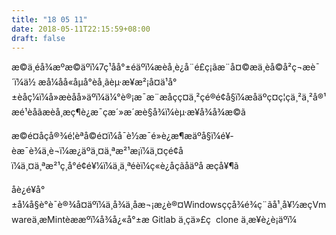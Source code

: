 ```yaml
---
title: "18 05 11"
date: 2018-05-11T22:15:59+08:00
draft: false
---
```


æ©ä¸éå¾æºæ©äºï¼7ç¹åå°±éäºï¼æèå¸è¿å¨é£ç¡ãæ¨å¤©æä¸èå©å²ç¬æè¯´ï¼ä½ æå¼åå«åµå°èå¸ãèµ·æ¥æ²¡å¤ä¹å°±èå­ç¼ï¼å»æèå­å»äºï¼ä¼°è®¡æ¯æ¨æåçç¤ä¸²çé®é¢å§ï¼æåäºç¤ç¦çä¸²ä¸²å®¹æé¹èå­ãæèå¸æç¶è¿æ¯çæ´»æ´æè§å¾ï¼èµ·æ¥å¾å¾æ©ã

æ©é¤åçå®¾é¦èªå©é¤ï¼å¯è½æ¯é»è¿æ¶æäºå§ï¼é¥­èæ¯è¾ä¸è¬ï¼æ¿äºä¸¤ä¸ªæ²¹æ¡ï¼ä¸¤çé¢åï¼ä¸¤ä¸ªæ²¹ç¸å°é¢é¥¼ï¼ä¸ä¸ªéèï¼ç«è¿åçãåäºå æçå¥¶ã

åè¿é¥­å°±å¼å§è°è¯è®¾å¤äºï¼ä¸å¾ä¸åæ¬¡æ¿è®¤Windowsççå¾é¾ç¨ãå¹¸å¥½æçVmwareä¸æMintèææºï¼å¾å¿«å°±æ Gitlab ä¸çä»£ç  clone ä¸æ¥è¿è¡äºï¼
